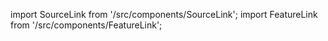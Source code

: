 import SourceLink from '/src/components/SourceLink';
import FeatureLink from '/src/components/FeatureLink';

<SourceLink href="/docs/attendance-management-system/source/class/AdminEventBook"/>
<FeatureLink href="/docs/attendance-management-system/feature/class/AdminEventBook"/>